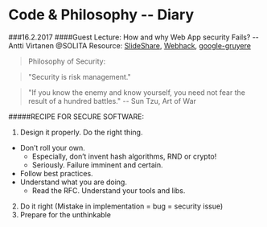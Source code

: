 # Code & Philosophy -- Diary
###16.2.2017
####Guest Lecture: How and why Web App security Fails? -- Antti Virtanen @SOLITA 
Resource: [SlideShare](http://www.slideshare.net/Solita_Oy/webapp-securitytut2017), [Webhack](http://www.webhack.fi/), [google-gruyere](http://google-gruyere.appspot.com/)

> Philosophy of Security: 

> "Security is risk management."

> "If you know the enemy and know yourself, you need not fear the result of a hundred battles." -- Sun Tzu, Art of War

#####RECIPE FOR SECURE SOFTWARE:

1. Design it properly. Do the right thing. 
  * Don’t roll your own. 
    * Especially, don’t invent hash algorithms, RND or crypto!
    * Seriously. Failure imminent and certain. 
  * Follow best practices. 
  * Understand what you are doing. 
    * Read the RFC. Understand your tools and libs.
2. Do it right (Mistake in implementation = bug = security issue)
3. Prepare for the unthinkable

